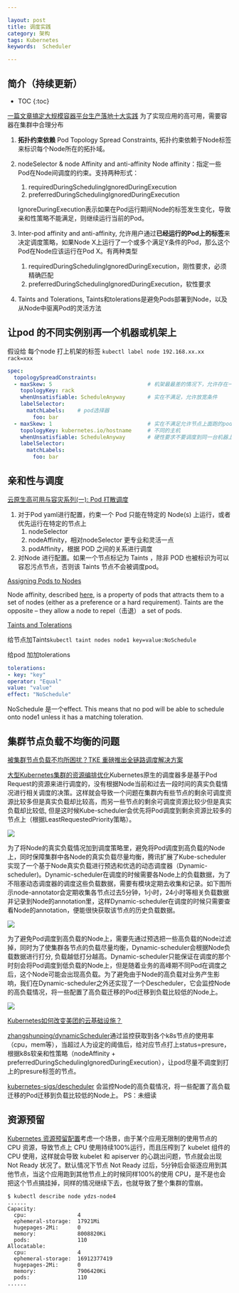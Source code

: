 ```yaml
---

layout: post
title: 调度实践
category: 架构
tags: Kubernetes
keywords:  Scheduler

---
```


## 简介（持续更新）

* TOC
{:toc}

[一篇文章搞定大规模容器平台生产落地十大实践](https://mp.weixin.qq.com/s/Cv4i5bxseMEwx1C_Annqig) 为了实现应用的高可用，需要容器在集群中合理分布

1. **拓扑约束依赖** Pod Topology Spread Constraints, 拓扑约束依赖于Node标签来标识每个Node所在的拓扑域。
2. nodeSelector & node Affinity and anti-affinity   Node affinity：指定一些Pod在Node间调度的约束。支持两种形式：              

    1. requiredDuringSchedulingIgnoredDuringExecution
    2. preferredDuringSchedulingIgnoredDuringExecution

    IgnoreDuringExecution表示如果在Pod运行期间Node的标签发生变化，导致亲和性策略不能满足，则继续运行当前的Pod。
3. Inter-pod affinity and anti-affinity, 允许用户通过**已经运行的Pod上的标签**来决定调度策略，如果Node X上运行了一个或多个满足Y条件的Pod，那么这个Pod在Node应该运行在Pod X。有两种类型

    1. requiredDuringSchedulingIgnoredDuringExecution，刚性要求，必须精确匹配
    2. preferredDuringSchedulingIgnoredDuringExecution，软性要求
4. Taints and Tolerations,  Taints和tolerations是避免Pods部署到Node，以及从Node中驱离Pod的灵活方法


## 让pod 的不同实例别再一个机器或机架上

假设给 每个node 打上机架的标签  `kubectl label node 192.168.xx.xx rack=xxx`

```yaml
spec:
  topologySpreadConstraints:
  - maxSkew: 5                              # 机架最最差的情况下，允许存在一个机架上面有5个pod
    topologyKey: rack
    whenUnsatisfiable: ScheduleAnyway       # 实在不满足，允许放宽条件
    labelSelector:
      matchLabels:    # pod选择器
        foo: bar
  - maxSkew: 1                              # 实在不满足允许节点上面跑的pod数量
    topologyKey: kubernetes.io/hostname     # 不同的主机
    whenUnsatisfiable: ScheduleAnyway       # 硬性要求不要调度到同一台机器上面
    labelSelector:
      matchLabels:
        foo: bar
```

## 亲和性与调度
[云原生高可用与容灾系列(一): Pod 打散调度](https://mp.weixin.qq.com/s/Nh4kwSy54rfe4X7zQXeh6Q)

1. 对于Pod yaml进行配置，约束一个 Pod 只能在特定的 Node(s) 上运行，或者优先运行在特定的节点上
    1. nodeSelector
    2. nodeAffinity，相对nodeSelector 更专业和灵活一点
    3. podAffinity，根据 POD 之间的关系进行调度
2. 对Node 进行配置。如果一个节点标记为 Taints ，除非 POD 也被标识为可以容忍污点节点，否则该 Taints 节点不会被调度pod。

[Assigning Pods to Nodes](https://kubernetes.io/docs/concepts/configuration/assign-pod-node/#node-affinity-beta-feature)

Node affinity, described [here](https://kubernetes.io/docs/concepts/configuration/assign-pod-node/#node-affinity-beta-feature), is a property of pods that attracts them to a set of nodes (either as a preference or a hard requirement). Taints are the opposite – they allow a node to repel（击退） a set of pods.

[Taints and Tolerations](https://kubernetes.io/docs/concepts/configuration/taint-and-toleration/)

给节点加Taints`kubectl taint nodes node1 key=value:NoSchedule`

给pod 加加tolerations
```yaml
tolerations:
- key: "key"
operator: "Equal"
value: "value"
effect: "NoSchedule"
```
NoSchedule 是一个effect. This means that no pod will be able to schedule onto node1 unless it has a matching toleration.


## 集群节点负载不均衡的问题

[被集群节点负载不均所困扰？TKE 重磅推出全链路调度解决方案](https://mp.weixin.qq.com/s/-USAfoI-8SDoR-LpFIrGCQ)

[大型Kubernetes集群的资源编排优化](https://mp.weixin.qq.com/s/lYAWxv_4emKv6uRP9eCvag)Kubernetes原生的调度器多是基于Pod Request的资源来进行调度的，没有根据Node当前和过去一段时间的真实负载情况进行相关调度的决策。这样就会导致一个问题在集群内有些节点的剩余可调度资源比较多但是真实负载却比较高，而另一些节点的剩余可调度资源比较少但是真实负载却比较低, 但是这时候Kube-scheduler会优先将Pod调度到剩余资源比较多的节点上（根据LeastRequestedPriority策略）。

![](/public/upload/kubernetes/dynamic_scheduler_node_annotator.png)

为了将Node的真实负载情况加到调度策略里，避免将Pod调度到高负载的Node上，同时保障集群中各Node的真实负载尽量均衡，腾讯扩展了Kube-scheduler实现了一个基于Node真实负载进行预选和优选的动态调度器（Dynamic-scheduler)。Dynamic-scheduler在调度的时候需要各Node上的负载数据，为了不阻塞动态调度器的调度这些负载数据，需要有模块定期去收集和记录。如下图所示node-annotator会定期收集各节点过去5分钟，1小时，24小时等相关负载数据并记录到Node的annotation里，这样Dynamic-scheduler在调度的时候只需要查看Node的annotation，便能很快获取该节点的历史负载数据。

![](/public/upload/kubernetes/dynamic_scheduler.png)

为了避免Pod调度到高负载的Node上，需要先通过预选把一些高负载的Node过滤掉，同时为了使集群各节点的负载尽量均衡，Dynamic-scheduler会根据Node负载数据进行打分, 负载越低打分越高。Dynamic-scheduler只能保证在调度的那个时刻会将Pod调度到低负载的Node上，但是随着业务的高峰期不同Pod在调度之后，这个Node可能会出现高负载。为了避免由于Node的高负载对业务产生影响，我们在Dynamic-scheduler之外还实现了一个Descheduler，它会监控Node的高负载情况，将一些配置了高负载迁移的Pod迁移到负载比较低的Node上。

![](/public/upload/kubernetes/descheduler.png)

[Kubernetes如何改变美团的云基础设施？](https://mp.weixin.qq.com/s/Df9fjmfTSD8MKg69LaySkQ)

[zhangshunping/dynamicScheduler](https://github.com/zhangshunping/dynamicScheduler)通过监控获取到各个k8s节点的使用率（cpu，mem等），当超过人为设定的阈值后，给对应节点打上status=presure，根据k8s软亲和性策略（nodeAffinity + preferredDuringSchedulingIgnoredDuringExecution），让pod尽量不调度到打上的presure标签的节点。

[kubernetes-sigs/descheduler](https://github.com/kubernetes-sigs/descheduler) 会监控Node的高负载情况，将一些配置了高负载迁移的Pod迁移到负载比较低的Node上。 PS：未细读

## 资源预留

[Kubernetes 资源预留配置](https://mp.weixin.qq.com/s/tirMYoC_o9ahRjiErc99AQ)考虑一个场景，由于某个应用无限制的使用节点的 CPU 资源，导致节点上 CPU 使用持续100%运行，而且压榨到了 kubelet 组件的 CPU 使用，这样就会导致 kubelet 和 apiserver 的心跳出问题，节点就会出现 Not Ready 状况了。默认情况下节点 Not Ready 过后，5分钟后会驱逐应用到其他节点，当这个应用跑到其他节点上的时候同样100%的使用 CPU，是不是也会把这个节点搞挂掉，同样的情况继续下去，也就导致了整个集群的雪崩。

```
$ kubectl describe node ydzs-node4
......
Capacity:
  cpu:                4
  ephemeral-storage:  17921Mi
  hugepages-2Mi:      0
  memory:             8008820Ki
  pods:               110
Allocatable:
  cpu:                4
  ephemeral-storage:  16912377419
  hugepages-2Mi:      0
  memory:             7906420Ki
  pods:               110
......
```


